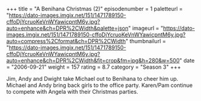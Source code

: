 +++
title = "A Benihana Christmas (2)"
episodenumber = 1
paletteurl = "https://dato-images.imgix.net/151/1471789150-cffoDjYcruoKeVnWYawicpntM6y.jpg?auto=enhance&ch=DPR%2CWidth&palette=json"
imageurl = "https://dato-images.imgix.net/151/1471789150-cffoDjYcruoKeVnWYawicpntM6y.jpg?auto=compress%2Cformat&ch=DPR%2CWidth"
thumbnailurl = "https://dato-images.imgix.net/151/1471789150-cffoDjYcruoKeVnWYawicpntM6y.jpg?auto=enhance&ch=DPR%2CWidth&fit=crop&fm=jpg&h=280&w=500"
date = "2006-09-21"
weight = 157
rating = 8.7
category = "Season 3"
+++

Jim, Andy and Dwight take Michael out to Benihana to cheer him up. Michael and Andy bring back girls to the office party. Karen/Pam continue to compete with Angela with their Christmas parties.